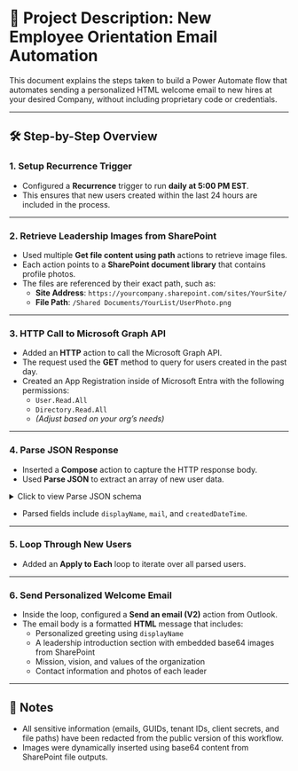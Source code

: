 
# 📘 Project Description: New Employee Orientation Email Automation

This document explains the steps taken to build a Power Automate flow that automates sending a personalized HTML welcome email to new hires at your desired Company, without including proprietary code or credentials.

---

## 🛠️ Step-by-Step Overview

### 1. Setup Recurrence Trigger
- Configured a **Recurrence** trigger to run **daily at 5:00 PM EST**.
- This ensures that new users created within the last 24 hours are included in the process.

---

### 2. Retrieve Leadership Images from SharePoint
- Used multiple **Get file content using path** actions to retrieve image files.
- Each action points to a **SharePoint document library** that contains profile photos.
- The files are referenced by their exact path, such as:
  - **Site Address**: `https://yourcompany.sharepoint.com/sites/YourSite/`
  - **File Path**: `/Shared Documents/YourList/UserPhoto.png`

---

### 3. HTTP Call to Microsoft Graph API
- Added an **HTTP** action to call the Microsoft Graph API.
- The request used the **GET** method to query for users created in the past day.
- Created an App Registration inside of Microsoft Entra with the following permissions:
  - `User.Read.All`
  - `Directory.Read.All`
  - *(Adjust based on your org’s needs)*

---

### 4. Parse JSON Response
- Inserted a **Compose** action to capture the HTTP response body.
- Used **Parse JSON** to extract an array of new user data.

<details>
  <summary>Click to view Parse JSON schema</summary>

```json
{
  "type": "object",
  "properties": {
    "@@odata.context": {
      "type": "string"
    },
    "value": {
      "type": "array",
      "items": {
        "type": "object",
        "properties": {
          "displayName": {
            "type": "string"
          },
          "mail": {},
          "createdDateTime": {
            "type": "string"
          }
        },
        "required": [
          "displayName",
          "mail",
          "createdDateTime"
        ]
      }
    }
  }
}
```

</details>

- Parsed fields include `displayName`, `mail`, and `createdDateTime`.

---

### 5. Loop Through New Users
- Added an **Apply to Each** loop to iterate over all parsed users.

---

### 6. Send Personalized Welcome Email
- Inside the loop, configured a **Send an email (V2)** action from Outlook.
- The email body is a formatted **HTML** message that includes:
  - Personalized greeting using `displayName`
  - A leadership introduction section with embedded base64 images from SharePoint
  - Mission, vision, and values of the organization
  - Contact information and photos of each leader

---

## 🔐 Notes
- All sensitive information (emails, GUIDs, tenant IDs, client secrets, and file paths) have been redacted from the public version of this workflow.
- Images were dynamically inserted using base64 content from SharePoint file outputs.

